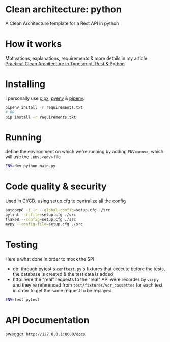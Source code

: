 # Clean architecture: python

A Clean Architecture template for a Rest API in python

# How it works

Motivations, explanations, requirements & more details in my article [Practical Clean Architecture in Typescript, Rust & Python](https://dev.to/msc29/practical-clean-architecture-in-typescript-rust-python-3a6d)

# Installing

I personally use [pipx](https://github.com/pypa/pipx/), [pyenv](https://github.com/pyenv/pyenv) & [pipenv](https://github.com/pypa/pipenv).

```bash
pipenv install -r requirements.txt
# OR
pip install -r requirements.txt
```

# Running

define the environment on which we're running by adding `ENV=<env>`, which will use the `.env.<env>` file

```bash
ENV=dev python main.py
```

# Code quality & security

Used in CI/CD; using setup.cfg to centralize all the config

```bash
autopep8 -i -r --global-config=setup.cfg ./src
pylint --rcfile=setup.cfg ./src
flake8 --config=setup.cfg ./src
mypy --config-file=setup.cfg ./src
```

# Testing

Here's what done in order to mock the SPI

- db: through pytest's `conftest.py`'s fixtures that execute before the tests, the database is created & the test data is added
- http: here the "real" requests to the "real" API were recorder by `vcrpy` and they're referenced from `test/fixtures/vcr_cassettes` for each test in order to get the same request to be replayed

```bash
ENV=test pytest
```

# API Documentation

swagger: `http://127.0.0.1:8000/docs`
